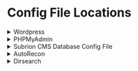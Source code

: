 # Config File Locations

<details>

<summary>Wordpress</summary>

```bash
/var/www/html/wordpress/wp-config.php
/srv/http/wp-config.php
```

</details>

<details>

<summary>PHPMyAdmin</summary>

```bash
/etc/phpmysadmin/config-db.php
```

</details>

<details>

<summary>Subrion CMS Database Config File</summary>

```bash
www-data@exfiltrated:/$ cat /var/www/html/subrion/includes/config.inc.php
<?php
/*
 * Subrion Open Source CMS 4.2.1
 * Config file generated on 10 June 2021 12:04:54
 */

define('INTELLI_CONNECT', 'mysqli');
define('INTELLI_DBHOST', 'localhost');
define('INTELLI_DBUSER', 'subrionuser');
define('INTELLI_DBPASS', 'target100');
define('INTELLI_DBNAME', 'subrion');
define('INTELLI_DBPORT', '3306');
define('INTELLI_DBPREFIX', 'sbr421_');

define('IA_SALT', '#5A7C224B51');

// debug mode: 0 - disabled, 1 - enabled
define('INTELLI_DEBUG', 0);
```

</details>

<details>

<summary>AutoRecon</summary>

```bash
/root/.local/pipx/venvs/autorecon/lib/python3.11/site-packages/autorecon/config.toml
```

</details>

<details>

<summary>Dirsearch</summary>

```bash
/etc/dirsearch/default.conf
```

</details>
